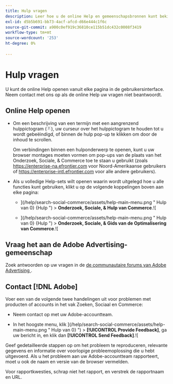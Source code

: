 ```yaml
---
title: Hulp vragen
description: Leer hoe u de online Help en gemeenschapsbronnen kunt bekijken en hoe u technische ondersteuning kunt krijgen.
exl-id: d5b5b691-bb73-4acf-afcd-d66e444c1f6c
source-git-commit: a900c0ef919c36810ce115b51dc432c0008f3419
workflow-type: tm+mt
source-wordcount: '253'
ht-degree: 0%

---
```


# Hulp vragen

U kunt de online Help openen vanuit elke pagina in de gebruikersinterface. Neem contact met ons op als de online Help uw vragen niet beantwoordt.

## Online Help openen

* Om een beschrijving van een termijn met een aangrenzend hulppictogram (![ het pictogram van de Hulp ](/help/search-social-commerce/assets/help-field.png " te bekijken Hulp ")), uw curseur over het hulppictogram te houden tot u wordt gebeëindigd, of binnen de hulp pop-up te klikken om door de inhoud te scrollen.

  Om verbindingen binnen een hulponderwerp te openen, kunt u uw browser montages moeten vormen om pop-ups van de plaats van het Onderzoek, Sociale, &amp; Commerce toe te staan u gebruikt (zoals https://enterprise-na.efrontier.com voor Noord-Amerikaanse gebruikers of https://enterprise-intl.efrontier.com voor alle andere gebruikers).

* Als u volledige Help-sets wilt openen waarin wordt uitgelegd hoe u alle functies kunt gebruiken, klikt u op de volgende koppelingen boven aan elke pagina:

   * ](/help/search-social-commerce/assets/help-main-menu.png " Hulp van 0} {Hulp ") > **Onderzoek, Sociale, &amp; Hulp van Commerce**.![

   * ](/help/search-social-commerce/assets/help-main-menu.png " Hulp van 0} {Hulp ") > **Onderzoek, Sociale, &amp; Gids van de Optimalisering van Commerce**.![

## Vraag het aan de Adobe Advertising-gemeenschap

Zoek antwoorden op uw vragen in de [ de communautaire forums van Adobe Advertising ](https://experienceleaguecommunities.adobe.com/t5/adobe-advertising/ct-p/adobe-advertising-cloud-community).

## Contact [!DNL Adobe]

Voer een van de volgende twee handelingen uit voor problemen met producten of accounts in het vak Zoeken, Sociaal en Commerce:

* Neem contact op met uw Adobe-accountteam.

* In het hoogste menu, klik ](/help/search-social-commerce/assets/help-main-menu.png " Hulp van 0} ") > **[!UICONTROL Provide Feedback]**, ga uw bericht in, en klik dan **[!UICONTROL Send Feedback]**.![

Geef gedetailleerde stappen op om het probleem te reproduceren, relevante gegevens en informatie over voorlopige probleemoplossing die u hebt uitgevoerd. Als u het probleem aan uw Adobe-accountteam rapporteert, moet u ook de naam en versie van de browser vermelden.

Voor rapportkwesties, schrap niet het rapport, en verstrek de rapportnaam en URL.
